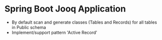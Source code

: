 # Spring Boot Jooq Application
- By default scan and generate classes (Tables and Records) for all tables in Public schema
- Implement/support pattern 'Active Record'